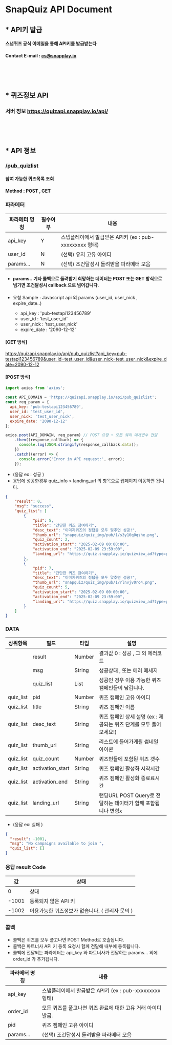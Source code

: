 # SnapQuiz API Document


## * API키 발급
#### 스냅퀴즈 공식 이메일을 통해 API키를 발급받는다
#### Contact E-mail : cs@snapplay.io 
<br><br><br>



## * 퀴즈정보 API
### 서버 정보   https://quizapi.snapplay.io/api/
<br><br><br>





## * API 정보
### /pub_quizlist
#### 참여 가능한 퀴즈목록 조회
#### Method : POST , GET




### 파라메터
| 파라메터 명칭 | 필수여부 |  내용                                               |
| ------------- | ---- | ------------------------------------------------------------|
| api_key       |    Y    | 스냅플레이에서 발급받은 API키  (ex : pub-xxxxxxxxx  형태)   |
| user_id       |    N    | (선택) 유저 고유 아이디  |
| params...       |  N  | (선택) 조건달성시 돌려받을 파라메터 모음                          |

 * #### params.. 기타 콜백으로 돌려받기 희망하는 데이터는 POST 또는 GET 방식으로 넘기면 조건달성시 callback 으로 넘어갑니다. 
      
* 요청 Sample  : Javascript api 외 params (user_id, user_nick , expire_date..)
  * api_key : 'pub-testapi123456789'
  * user_id : 'test_user_id'
  * user_nick : 'test_user_nick'
  * expire_date : '2090-12-12'

#### [GET 방식]

https://quizapi.snapplay.io/api/pub_quizlist?api_key=pub-testapi123456789&user_id=test_user_id&user_nick=test_user_nick&expire_date=2090-12-12




#### [POST 방식]  
``` javascript
import axios from 'axios';

const API_DOMAIN = 'https://quizapi.snapplay.io/api/pub_quizlist';
const req_param = {
  api_key: 'pub-testapi123456789',
  user_id: 'test_user_id',
  user_nick: 'test_user_nick',
  expire_date: '2090-12-12'
};

axios.post(API_DOMAIN, req_param) // POST 요청 + 모든 쿼리 매개변수 전달
    .then((response_callback) => {
      console.log(JSON.stringify(response_callback.data));
    })
    .catch((error) => {
      console.error('Error in API request:', error);
    });
```
     


* (응답 ex :  성공 )
* 응답에 성공한경우 quiz_info > landing_url  의 항목으로 웹페이지 이동하면 됩니다. 
``` json
{
    "result": 0,
    "msg": "success",
    "quiz_list": [
        {
            "pid": 5,
            "title": "간단한 퀴즈 참여하기",
            "desc_text": "이미지퀴즈의 정답을 모두 맟추면 성공!",
            "thumb_url": "snapquiz/quiz_img/pub/1/s3y10q0qshe.png",
            "quiz_count": 2,
            "activation_start": "2025-02-09 00:00:00",
            "activation_end": "2025-02-09 23:59:00",
            "landing_url": "https://quiz.snapplay.io/quizview_ad?type=pub&pid=5&api_key=pub-testapi123456789&user_id=test_user_id&user_nick=test_user_nick&expire_date=2090-12-12"
        },
        {
            "pid": 7,
            "title": "간단한 퀴즈 참여하기",
            "desc_text": "이미지퀴즈의 정답을 모두 맟추면 성공!",
            "thumb_url": "snapquiz/quiz_img/pub/1/rlnvjv0ro4.png",
            "quiz_count": 5,
            "activation_start": "2025-02-09 00:00:00",
            "activation_end": "2025-02-09 23:59:00",
            "landing_url": "https://quiz.snapplay.io/quizview_ad?type=pub&pid=7&api_key=pub-testapi123456789&user_id=test_user_id&user_nick=test_user_nick&expire_date=2090-12-12"
        }
    ]
}
```

### DATA
| 상위항목 | 필드 | 타입 | 설명 |
|-----|-----|-----|-----|
| | result| Number | 결과값 0 : 성공 , 그 외 에러코드 |
| | msg| String | 성공상태 , 또는 에러 메세지  |
| | quiz_list| List | 성공인 경우 이용 가능한 퀴즈 캠페인들이 담깁니다.  |
| quiz_list | pid | Number | 퀴즈 캠페인 고유 아이디 |
| quiz_list | title | String | 퀴즈 캠페인 이름 |
| quiz_list | desc_text | String | 퀴즈 캠페인 상세 설명 (ex : 제공되는 퀴즈 단계를 모두 풀어보세요!) |
| quiz_list | thumb_url | String | 리스트에 들어가게될 썸네일 아이콘 |
| quiz_list | quiz_count | Number | 퀴즈번들에 포함된 퀴즈 갯수 |
| quiz_list | activation_start | String | 퀴즈 캠페인 활성화 시작시간 |
| quiz_list | activation_end | String | 퀴즈 캠페인 활성화 종료료시간 |
| quiz_list | landing_url | String | 랜딩URL POST Query로 전달하는 데이터가 함께 포함됩니다 변형x |




* (응답 ex: 실패 )


```json
{
  "result": -1001,
  "msg": "No campaigns available to join ",
  "quiz_list": []
}
```


### 응답 result Code 
| 값 | 상태                                                         |
|----|--------------------------------------------------------------|
| 0 | 상태                                                         |
| -1001 | 등록되지 않은 API 키                                       |
| -1002 | 이용가능한  퀴즈정보가 없습니다. ( 관리자 문의 )   |




### 콜백 
* 콜백은 퀴즈를 모두 풀고나면 POST Method로 호출됩니다. 
* 콜백은 파트너사 API 키 등록 요청시 함께 전달해 내부에 등록됩니다. 
* 콜백에 전달되는 파라메터는 api_key 와 파트너사가 전달하는 params...  외에 
order_id 가 추가됩니다. 



| 파라메터 명칭 |   내용                                               |
| ------------- | ------------------------------------------------------------|
| api_key       |     스냅플레이에서 발급받은 API키  (ex : pub-xxxxxxxxx  형태) |
| order_id      |   모든 퀴즈를 풀고나면 퀴즈 완료에 대한 고유 거래 아이디 발급. |
| pid      |   퀴즈 캠페인 고유 아이디  |
| params...     |   (선택) 조건달성시 돌려받을 파라메터 모음                     |

 



 




   

